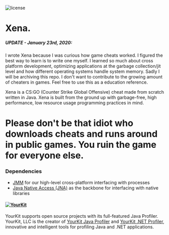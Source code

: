 ![license](https://img.shields.io/github/license/Jonatino/Xena.svg)

# Xena.
##### UPDATE - January 23rd, 2020:
I wrote Xena because I was curious how game cheats worked. I figured the best way to learn is to write one myself. 
I learned so much about cross platform development, optimizing applications at the garbage collection/jit level
and how different operating systems handle system memory. Sadly I will be archiving this repo. I don't want to 
contribute to the growing amount of cheaters in games. Feel free to use this as a education reference. 

Xena is a CS:GO (Counter Strike Global Offensive) cheat made from scratch written in Java. 
Xena is built from the ground up with garbage-free, high performance, low resource usage programming practices in mind. 

# **Please don't be that idiot who downloads cheats and runs around in public games. You ruin the game for everyone else.**

### Dependencies
- [JMM](https://github.com/Jonatino/Java-Memory-Manipulation) for our high-level cross-platform interfacing with processes
- [Java Native Access (JNA)](https://github.com/java-native-access/jna) as the backbone for interfacing with native libraries

#### [![YourKit](https://www.yourkit.com/images/yklogo.png)](https://www.yourkit.com/java/profiler/index.jsp)

YourKit supports open source projects with its full-featured Java Profiler.
YourKit, LLC is the creator of <a href="https://www.yourkit.com/java/profiler/">YourKit Java Profiler</a>
and <a href="https://www.yourkit.com/.net/profiler/">YourKit .NET Profiler</a>,
innovative and intelligent tools for profiling Java and .NET applications.
